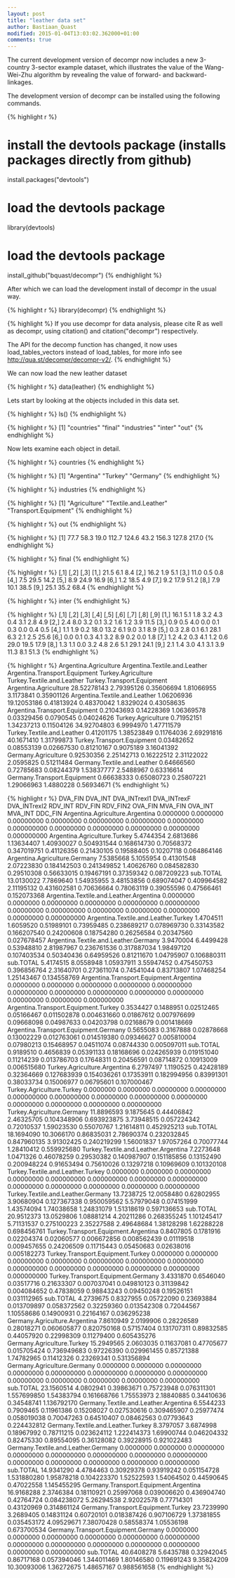 ```yaml
---
layout: post
title: "leather data set"
author: Bastiaan_Quast
modified: 2015-01-04T13:03:02.362000+01:00
comments: true
---
```


The current development version of decompr now includes a new 3-country  3-sector example dataset, which illustrates the value of the Wang-Wei-Zhu algorithm by revealing the value of forward- and backward-linkages.

The development version of decompr can be installed using the following commands.

{% highlight r %}
# install the devtools package (installs packages directly from github)
install.packages("devtools")

# load the devtools package
library(devtools)

# load the devtools package
install_github("bquast/decompr")
{% endhighlight %}

After which we can load the development install of decompr in the usual way.

{% highlight r %}
library(decompr)
{% endhighlight %}

{% highlight %}
If you use decompr for data analysis,
please cite R as well as decompr,
using citation() and citation("decompr") respectively.

The API for the decomp function has changed,
it now uses load_tables_vectors instead of load_tables,
for more info see http://qua.st/decompr/decompr-v2/.
{% endhighlight %}

We can now load the new leather dataset

{% highlight r %}
data(leather)
{% endhighlight %}

Lets start by looking at the objects included in this data set.

{% highlight r %}
ls()
{% endhighlight %}

{% highlight r %}
[1] "countries"  "final"      "industries" "inter"      "out" 
{% endhighlight %}

Now lets examine each object in detail.

{% highlight r %}
countries
{% endhighlight %}

{% highlight r %}
[1] "Argentina" "Turkey"    "Germany"
{% endhighlight %}


{% highlight r %}
industries
{% endhighlight %}

{% highlight r %}
[1] "Agriculture"         "Textile.and.Leather" "Transport.Equipment"
{% endhighlight %}


{% highlight r %}
out
{% endhighlight %}

{% highlight r %}
[1]  77.7  58.3  19.0 112.7 124.6  43.2 156.3 127.8 217.0
{% endhighlight %}


{% highlight r %}
final
{% endhighlight %}

{% highlight r %}
      [,1] [,2] [,3]
 [1,] 21.5  6.1  8.4
 [2,] 16.2  1.9  5.1
 [3,] 11.0  0.5  0.8
 [4,]  7.5 29.5 14.2
 [5,]  8.9 24.9 16.9
 [6,]  1.2 18.5  4.9
 [7,]  9.2 17.9 51.2
 [8,]  7.9 10.1 38.5
 [9,] 25.1 35.2 68.4
{% endhighlight %}

{% highlight r %}
inter
{% endhighlight %}

{% highlight r %}
      [,1] [,2] [,3] [,4] [,5] [,6] [,7] [,8] [,9]
 [1,] 16.1  5.1  1.8  3.2  4.3  0.4  3.1  2.8  4.9
 [2,]  2.4  8.0  3.2  0.1  3.2  1.6  1.2  3.9 11.5
 [3,]  0.9  0.5  4.0  0.0  0.1  0.3  0.0  0.4  0.5
 [4,]  1.1  1.9  0.2 18.0 13.2  6.1  9.0  3.1  8.9
 [5,]  0.3  2.8  0.1  6.1 28.1  6.3  2.1  2.5 25.6
 [6,]  0.0  0.1  0.3  4.1  3.2  8.9  0.2  0.0  1.8
 [7,]  1.2  4.2  0.3  4.1  1.2  0.6 29.0 19.5 17.9
 [8,]  1.3  1.1  0.0  3.2  4.8  2.6  5.1 29.1 24.1
 [9,]  2.1  1.4  3.0  4.1  3.1  3.9 11.3  8.1 51.3
{% endhighlight %}








{% highlight r %}
                              Argentina.Agriculture Argentina.Textile.and.Leather Argentina.Transport.Equipment Turkey.Agriculture Turkey.Textile.and.Leather Turkey.Transport.Equipment
Argentina.Agriculture                   28.52278143                    2.79395126                    0.35606694         1.81066955                  3.1173841                 0.35901126
Argentina.Textile.and.Leather            1.06206936                   19.12053186                    0.41813924         0.48370042                  1.8329024                 0.43058635
Argentina.Transport.Equipment            0.21043693                    0.14228369                    1.06369578         0.03329456                  0.0790545                 0.04024626
Turkey.Agriculture                       0.71952151                    1.34237213                    0.11504126        34.92704803                  6.9994970                 1.47711579
Turkey.Textile.and.Leather               0.41201175                    1.38523849                    0.11764036         2.69291816                 40.1671410                 1.31799873
Turkey.Transport.Equipment               0.03482652                    0.08553139                    0.02667530         0.81210167                  0.9075189                 3.16041392
Germany.Agriculture                      0.92530356                    2.25142713                    0.16222512         2.31122022                  2.0595825                 0.51211484
Germany.Textile.and.Leather              0.64666560                    0.72785683                    0.08244379         1.53837777                  2.5488967                 0.63316614
Germany.Transport.Equipment              0.66638333                    0.65080723                    0.25807221         1.29066963                  1.4880228                 0.56934671
{% endhighlight %}



{% highlight r %}
                                           DVA_FIN    DVA_INT DVA_INTrexI1 DVA_INTrexF DVA_INTrexI2     RDV_INT    RDV_FIN    RDV_FIN2    OVA_FIN     MVA_FIN    OVA_INT    MVA_INT     DDC_FIN
Argentina.Agriculture.Argentina          0.0000000  0.0000000   0.00000000  0.00000000  0.000000000 0.000000000 0.00000000 0.000000000 0.00000000  0.00000000 0.00000000 0.00000000 0.000000000
Argentina.Agriculture.Turkey             5.4744354  2.6813686   1.13634407  1.40930027  0.504931544 0.168614730 0.70568372 0.347019751 0.41126356  0.21430105 0.19588405 0.10207118 0.064864146
Argentina.Agriculture.Germany            7.5385668  5.1055954   0.41301548  2.07223830  0.184142503 0.241349852 1.40626760 0.084582830 0.29510308  0.56633015 0.19467191 0.37359342 0.087209223
sub.TOTAL                               13.0130022  7.7869640   1.54935955  3.48153856  0.689074047 0.409964582 2.11195132 0.431602581 0.70636664  0.78063119 0.39055596 0.47566461 0.152073368
Argentina.Textile.and.Leather.Argentina  0.0000000  0.0000000   0.00000000  0.00000000  0.000000000 0.000000000 0.00000000 0.000000000 0.00000000  0.00000000 0.00000000 0.00000000 0.000000000
Argentina.Textile.and.Leather.Turkey     1.4704511  1.6059520   0.51989101  0.73959485  0.238689217 0.078969730 0.33143582 0.166207540 0.24200608  0.18754280 0.26256584 0.20347560 0.027678457
Argentina.Textile.and.Leather.Germany    3.9470004  6.4499428   0.53948810  2.81987967  0.236761536 0.317887034 1.98497120 0.107403534 0.50340436  0.64959526 0.81211670 1.04795907 0.106880311
sub.TOTAL                                5.4174515  8.0558948   1.05937911  3.55947452  0.475450753 0.396856764 2.31640701 0.273611074 0.74541044  0.83713807 1.07468254 1.25143467 0.134558769
Argentina.Transport.Equipment.Argentina  0.0000000  0.0000000   0.00000000  0.00000000  0.000000000 0.000000000 0.00000000 0.000000000 0.00000000  0.00000000 0.00000000 0.00000000 0.000000000
Argentina.Transport.Equipment.Turkey     0.3534427  0.1488951   0.02512465  0.05166467  0.011502878 0.004631660 0.01867612 0.007976699 0.09668098  0.04987633 0.04203798 0.02168679 0.001418669
Argentina.Transport.Equipment.Germany    0.5655083  0.3167888   0.02878668  0.13002229  0.012763061 0.014519380 0.09346627 0.005810004 0.07980213  0.15468957 0.04511074 0.08744330 0.005097011
sub.TOTAL                                0.9189510  0.4656839   0.05391133  0.18168696  0.024265939 0.019151040 0.11214239 0.013786703 0.17648311  0.20456591 0.08714872 0.10913009 0.006515680
Turkey.Agriculture.Argentina             6.2797497  1.1190525   0.42428189  0.32364669  0.127683939 0.154036261 0.17353911 0.182994956 0.83991301  0.38033734 0.15006977 0.06795601 0.107000467
Turkey.Agriculture.Turkey                0.0000000  0.0000000   0.00000000  0.00000000  0.000000000 0.000000000 0.00000000 0.000000000 0.00000000  0.00000000 0.00000000 0.00000000 0.000000000
Turkey.Agriculture.Germany              11.8896593  9.1875645   0.44406842  2.46325705  0.104348906 0.693923875 3.73948515 0.057224342 0.72010537  1.59023530 0.55070767 1.21614811 0.452925213
sub.TOTAL                               18.1694090 10.3066170   0.86835031  2.78690374  0.232032845 0.847960135 3.91302425 0.240219299 1.56001837  1.97057264 0.70077744 1.28410412 0.559925680
Turkey.Textile.and.Leather.Argentina     7.2273648  1.0471326   0.46078259  0.29530382  0.140987907 0.151185856 0.13152490 0.200948224 0.91653494  0.75610026 0.13297218 0.10969609 0.101320108
Turkey.Textile.and.Leather.Turkey        0.0000000  0.0000000   0.00000000  0.00000000  0.000000000 0.000000000 0.00000000 0.000000000 0.00000000  0.00000000 0.00000000 0.00000000 0.000000000
Turkey.Textile.and.Leather.Germany      13.7238725 12.0058480   0.62802955  3.90680904  0.127367338 0.950059562 5.57979048 0.074151999 1.43574094  1.74038658 1.24831079 1.51318619 0.597136653
sub.TOTAL                               20.9512373 13.0529806   1.08881214  4.20211286  0.268355245 1.101245417 5.71131537 0.275100223 2.35227588  2.49648684 1.38128298 1.62288228 0.698456761
Turkey.Transport.Equipment.Argentina     0.8407805  0.1781916   0.02204374  0.02060577  0.006672856 0.008562439 0.01119518 0.009457655 0.24206509  0.11715443 0.05450683 0.02638016 0.005182273
Turkey.Transport.Equipment.Turkey        0.0000000  0.0000000   0.00000000  0.00000000  0.000000000 0.000000000 0.00000000 0.000000000 0.00000000  0.00000000 0.00000000 0.00000000 0.000000000
Turkey.Transport.Equipment.Germany       3.4331870  0.6546040   0.03517716  0.21633307  0.007037041 0.049810123 0.31139842 0.004084652 0.47838059  0.98843243 0.09450248 0.19526151 0.031112965
sub.TOTAL                                4.2739675  0.8327955   0.05722090  0.23693884  0.013709897 0.058372562 0.32259360 0.013542308 0.72044567  1.10558686 0.14900931 0.22164167 0.036295238
Germany.Agriculture.Argentina            7.8610949  2.0199906   0.28226589  0.28018271  0.060605877 0.820750168 0.57157404 0.131707311 0.89832585  0.44057920 0.22998309 0.11279400 0.605435276
Germany.Agriculture.Turkey              15.2949565  2.0603035   0.11637081  0.47705677  0.015705424 0.736949683 0.97226390 0.029961455 0.85721388  1.74782965 0.11412326 0.23269341 0.531356894
Germany.Agriculture.Germany              0.0000000  0.0000000   0.00000000  0.00000000  0.000000000 0.000000000 0.00000000 0.000000000 0.00000000  0.00000000 0.00000000 0.00000000 0.000000000
sub.TOTAL                               23.1560514  4.0802941   0.39863671  0.75723948  0.076311301 1.557699850 1.54383794 0.161668766 1.75553973  2.18840885 0.34410636 0.34548741 1.136792170
Germany.Textile.and.Leather.Argentina    6.5544233  0.7909465   0.11961386  0.15208027  0.027530616 0.309465907 0.25977474 0.058019038 0.70047263  0.64510407 0.08462563 0.07793643 0.224432812
Germany.Textile.and.Leather.Turkey       8.3797057  3.6874998   0.18967992  0.78711215  0.023624112 1.222414373 1.69900744 0.046204332 0.82475330  0.89554095 0.36128082 0.39228915 0.921022483
Germany.Textile.and.Leather.Germany      0.0000000  0.0000000   0.00000000  0.00000000  0.000000000 0.000000000 0.00000000 0.000000000 0.00000000  0.00000000 0.00000000 0.00000000 0.000000000
sub.TOTAL                               14.9341290  4.4784463   0.30929378  0.93919242  0.051154728 1.531880280 1.95878218 0.104223370 1.52522593  1.54064502 0.44590645 0.47022558 1.145455295
Germany.Transport.Equipment.Argentina   16.9168288  2.3746384   0.18110921  0.25997068  0.039006620 0.436904740 0.42764724 0.084238072 5.26294538  2.92022578 0.77714301 0.43120969 0.314861124
Germany.Transport.Equipment.Turkey      23.7239990  3.2689405   0.14831124  0.60720101  0.018387426 0.907106729 1.37381855 0.035453172 4.09529671  7.38070428 0.58558374 1.05536198 0.673700534
Germany.Transport.Equipment.Germany      0.0000000  0.0000000   0.00000000  0.00000000  0.000000000 0.000000000 0.00000000 0.000000000 0.00000000  0.00000000 0.00000000 0.00000000 0.000000000
sub.TOTAL                               40.6408278  5.6435788   0.32942045  0.86717168  0.057394046 1.344011469 1.80146580 0.119691243 9.35824209 10.30093006 1.36272675 1.48657167 0.988561658
{% endhighlight %}
